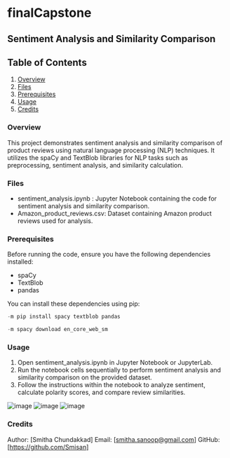 # finalCapstone
## Sentiment Analysis and Similarity Comparison
## Table of Contents

1. [Overview](#overview)
2. [Files](#files)
3. [Prerequisites](#prerequisites)
4. [Usage](#usage)
5. [Credits](#credits)
   
### Overview
This project demonstrates sentiment analysis and similarity comparison of product reviews using natural language processing (NLP) techniques. It utilizes the spaCy and TextBlob libraries for NLP tasks such as preprocessing, sentiment analysis, and similarity calculation.

### Files
* sentiment_analysis.ipynb : Jupyter Notebook containing the code for sentiment analysis and similarity comparison.
* Amazon_product_reviews.csv: Dataset containing Amazon product reviews used for analysis.

### Prerequisites
Before running the code, ensure you have the following dependencies installed:

* spaCy
* TextBlob
* pandas
  
You can install these dependencies using pip:

``` Python
-m pip install spacy textblob pandas
```
```Python
-m spacy download en_core_web_sm
```
### Usage
1. Open sentiment_analysis.ipynb in Jupyter Notebook or JupyterLab.
2. Run the notebook cells sequentially to perform sentiment analysis and similarity comparison on the provided dataset.
3. Follow the instructions within the notebook to analyze sentiment, calculate polarity scores, and compare review similarities.

![image](https://github.com/Smisan/finalCapstone/assets/152436894/9fda4c1f-1630-4a81-9c29-8dc5a4dd3a41)
![image](https://github.com/Smisan/finalCapstone/assets/152436894/9b204b8c-6e2a-440f-98c7-d50925478ea2)
![image](https://github.com/Smisan/finalCapstone/assets/152436894/408a9b3b-aa82-4ae3-bd40-9e2a71cda272)

### Credits
Author: [Smitha Chundakkad]
Email: [smitha.sanoop@gmail.com]
GitHub: [https://github.com/Smisan]




